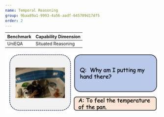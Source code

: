 ```yaml
---
name: Temporal Reasoning
group: 9baa89a1-9993-4a56-aadf-645709d17df5
order: 2
---
```


<div class="row">
<div class="col-8">

| **Benchmark** | **Capability Dimension** |
| ------------- | ------------------------ |
| UniEQA        | Situated Reasoning       |

</div>

<div class="col-4">

![alt text](temporalreasoning.png)

</div>

</div>

